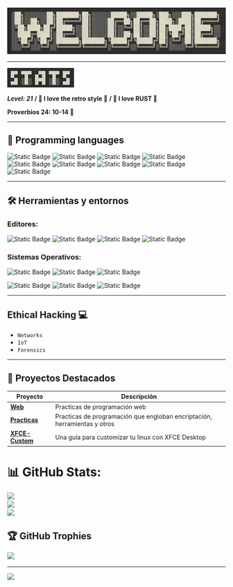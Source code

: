 ![alt text](welcome.png)

---

![alt text](image.png)

***Level: 21***
**/ 👾 I love the retro style 👾**
**/ 🦀 I love RUST 🦀** 

**Proverbios 24: 10-14 📖**

---

## 🚀 **Programming languages**

![Static Badge](https://img.shields.io/badge/-01bbf7?style=for-the-badge&logo=c&logoColor=FFFFFF&logoSize=auto) ![Static Badge](https://img.shields.io/badge/-01bbf7?style=for-the-badge&logo=c%2B%2B&logoColor=FFFFFF&logoSize=auto) ![Static Badge](https://img.shields.io/badge/-05bf54?style=for-the-badge&logo=dotnet&logoColor=FFFFFF&logoSize=auto) ![Static Badge](https://img.shields.io/badge/python-00a2de?style=for-the-badge&logo=python&logoColor=FFFFFF&logoSize=auto) ![Static Badge](https://img.shields.io/badge/rust-ef670f?style=for-the-badge&logo=rust&logoColor=FFFFFF&logoSize=auto) ![Static Badge](https://img.shields.io/badge/javascript-f3f001?style=for-the-badge&logo=javascript&logoColor=FFFFFF&logoSize=auto) ![Static Badge](https://img.shields.io/badge/html-ffa92d?style=for-the-badge&logo=html5&logoColor=FFFFFF&logoSize=auto) ![Static Badge](https://img.shields.io/badge/css-3970f5?style=for-the-badge&logo=css&logoColor=FFFFFF&logoSize=auto) ![Static Badge](https://img.shields.io/badge/sql-4178d7?style=for-the-badge&logoColor=FFFFFF&logoSize=auto)


---

## 🛠️ **Herramientas y entornos**

### Editores:
![Static Badge](https://img.shields.io/badge/Emacs-ae1396?style=for-the-badge&logo=GNU%20Emacs&logoColor=FFFFFF&logoSize=auto) ![Static Badge](https://img.shields.io/badge/Nvim-53be40?style=for-the-badge&logo=neovim&logoColor=FFFFFF&logoSize=auto) ![Static Badge](https://img.shields.io/badge/Arduino_IDE-70d6b5?style=for-the-badge&logo=Arduino&logoColor=FFFFFF&logoSize=auto) ![Static Badge](https://img.shields.io/badge/VSCODE-4a7fea?style=for-the-badge&logo=htmx&logoColor=FFFFFF&logoSize=auto)


### Sistemas Operativos:
![Static Badge](https://img.shields.io/badge/debian-f411ed?style=for-the-badge&logo=debian&logoColor=FFFFFF&logoSize=auto) ![Static Badge](https://img.shields.io/badge/Kali_Linux-654aea?style=for-the-badge&logo=kalilinux&logoColor=FFFFFF&logoSize=auto) ![Static Badge](https://img.shields.io/badge/Ubuntu-orange?style=for-the-badge&logo=ubuntu&logoColor=FFFFFF&logoSize=auto&labelColor=%2025154400) 

![Static Badge](https://img.shields.io/badge/arch-212cdd?style=for-the-badge&logo=archlinux&logoColor=FFFFFF&logoSize=auto) ![Static Badge](https://img.shields.io/badge/windows-7fbdea?style=for-the-badge&logoColor=FFFFFF&logoSize=auto) ![Static Badge](https://img.shields.io/badge/Fedora-203180?style=for-the-badge&logo=fedora&logoColor=FFFFFF&logoSize=auto)



---
## Ethical Hacking 💻

- `Networks`
- `IoT`
- `Forensics`

---

## 📂 **Proyectos Destacados**

| Proyecto | Descripción |
| -------- | ----------- |
| **[Web](https://github.com/Inf0sth/desarrolloweb_24)** | Practicas de programación web |
| **[Practicas](https://github.com/Inf0sth/School_works)** | Practicas de programación que engloban encriptación, herramientas y otros |
| **[XFCE-Custom](https://github.com/Inf0sth/xfce-Custom)** | Una guía para customizar tu linux con XFCE Desktop |


# 📊 GitHub Stats:
![](https://github-readme-stats.vercel.app/api?username=Inf0sth&theme=dark&hide_border=false&include_all_commits=true&count_private=true)<br/>
![](https://nirzak-streak-stats.vercel.app/?user=Inf0sth&theme=dark&hide_border=false)<br/>
![](https://github-readme-stats.vercel.app/api/top-langs/?username=Inf0sth&theme=dark&hide_border=false&include_all_commits=true&count_private=true&layout=compact)

## 🏆 GitHub Trophies
![](https://github-profile-trophy.vercel.app/?username=Inf0sth&theme=radical&no-frame=false&no-bg=true&margin-w=4)

---
[![](https://visitcount.itsvg.in/api?id=Inf0sth&icon=2&color=3)](https://visitcount.itsvg.in)


